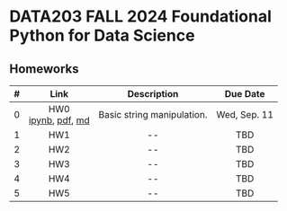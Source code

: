 # DATA203 FALL 2024 Foundational Python for Data Science


## Homeworks

| # | Link | Description | Due Date |
|:-:|:----:|:-----------:|:--------:|
| 0 | HW0 <br/> [ipynb](./hw0/hw0.ipynb), [pdf](./hw0/hw0.pdf), [md](./hw0/hw0.md)  | Basic string manipulation. | Wed, Sep. 11 |
| 1 | HW1 <br/>  | -- | TBD |
| 2 | HW2 <br/>  | -- | TBD |
| 3 | HW3 <br/>  | -- | TBD |
| 4 | HW4 <br/>  | -- | TBD |
| 5 | HW5 <br/>  | -- | TBD |


